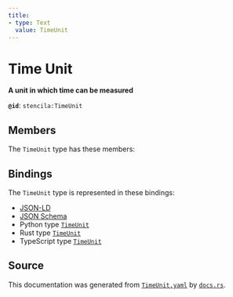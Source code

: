```yaml
---
title:
- type: Text
  value: TimeUnit
---
```


# Time Unit

**A unit in which time can be measured**

**`@id`**: `stencila:TimeUnit`

## Members

The `TimeUnit` type has these members:



## Bindings

The `TimeUnit` type is represented in these bindings:

- [JSON-LD](https://stencila.dev/TimeUnit.jsonld)
- [JSON Schema](https://stencila.dev/TimeUnit.schema.json)
- Python type [`TimeUnit`](https://github.com/stencila/stencila/blob/main/python/stencila/types/time_unit.py)
- Rust type [`TimeUnit`](https://github.com/stencila/stencila/blob/main/rust/schema/src/types/time_unit.rs)
- TypeScript type [`TimeUnit`](https://github.com/stencila/stencila/blob/main/typescript/src/types/TimeUnit.ts)

## Source

This documentation was generated from [`TimeUnit.yaml`](https://github.com/stencila/stencila/blob/main/schema/TimeUnit.yaml) by [`docs.rs`](https://github.com/stencila/stencila/blob/main/rust/schema-gen/src/docs.rs).